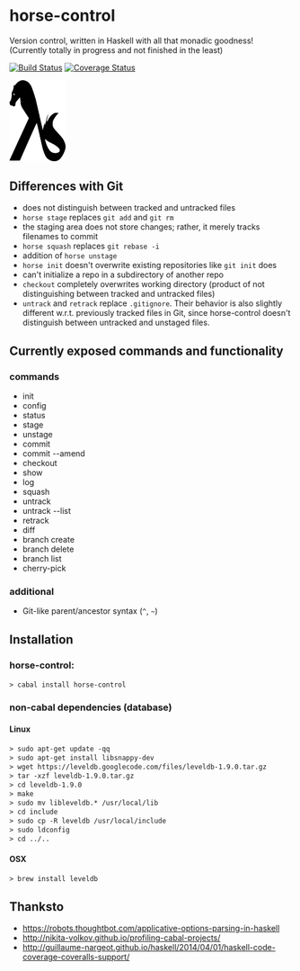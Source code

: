 # horse-control
Version control, written in Haskell with all that monadic goodness! (Currently totally in progress and not finished in the least)

[![Build Status](https://travis-ci.org/bgwines/horse-control.svg?branch=master)](https://travis-ci.org/bgwines/horse-control) [![Coverage Status](https://coveralls.io/repos/bgwines/horse-control/badge.svg?branch=master)](https://coveralls.io/r/bgwines/horse-control?branch=master)

<img src="logo.png" alt="" width="100px"/>

Differences with Git
--------------------

<!-- * `horse rebase` acts like `git rebase -p` -->
<!-- * `horse pull` acts like `git pull --rebase=preserve-merges` -->
* does not distinguish between tracked and untracked files
* `horse stage` replaces `git add` and `git rm`
* the staging area does not store changes; rather, it merely tracks filenames to commit
* `horse squash` replaces `git rebase -i`
* addition of `horse unstage`
* `horse init` doesn't overwrite existing repositories like `git init` does
* can't initialize a repo in a subdirectory of another repo
* `checkout` completely overwrites working directory (product of not distinguishing between tracked and untracked files)
* `untrack` and `retrack` replace `.gitignore`. Their behavior is also slightly different w.r.t. previously tracked files in Git, since horse-control doesn't distinguish between untracked and unstaged files.

Currently exposed commands and functionality
--------------------------------------------

### commands ###

* init
* config
* status
* stage
* unstage
* commit
* commit --amend
* checkout
* show
* log
* squash
* untrack
* untrack --list
* retrack
* diff
* branch create
* branch delete
* branch list
* cherry-pick

### additional ###

* Git-like parent/ancestor syntax (`^`, `~`)

Installation
------------

### horse-control: ###

    > cabal install horse-control

### non-cabal dependencies (database) ###

#### Linux ####

    > sudo apt-get update -qq
    > sudo apt-get install libsnappy-dev
    > wget https://leveldb.googlecode.com/files/leveldb-1.9.0.tar.gz
    > tar -xzf leveldb-1.9.0.tar.gz
    > cd leveldb-1.9.0
    > make
    > sudo mv libleveldb.* /usr/local/lib
    > cd include
    > sudo cp -R leveldb /usr/local/include
    > sudo ldconfig
    > cd ../..

#### OSX ####

    > brew install leveldb

Thanksto
--------

* https://robots.thoughtbot.com/applicative-options-parsing-in-haskell
* http://nikita-volkov.github.io/profiling-cabal-projects/
* http://guillaume-nargeot.github.io/haskell/2014/04/01/haskell-code-coverage-coveralls-support/